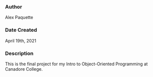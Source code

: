 ### Author
Alex Paquette

### Date Created
April 19th, 2021

### Description
This is the final project for my Intro to Object-Oriented Programming at Canadore College.
